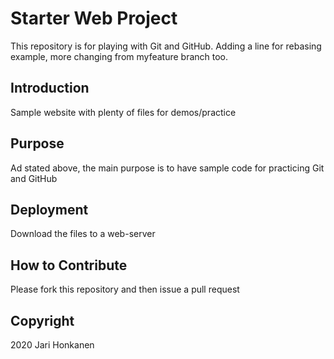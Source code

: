 # Starter Web Project

This repository is for playing with Git and GitHub. 
Adding a line for rebasing example, more changing from myfeature
branch too. 

## Introduction

Sample website with plenty of files for demos/practice

## Purpose

Ad stated above, the main purpose is to have sample code
for practicing Git and GitHub

## Deployment

Download the files to a web-server

## How to Contribute

Please fork this repository and then issue a pull request

## Copyright

2020 Jari Honkanen 